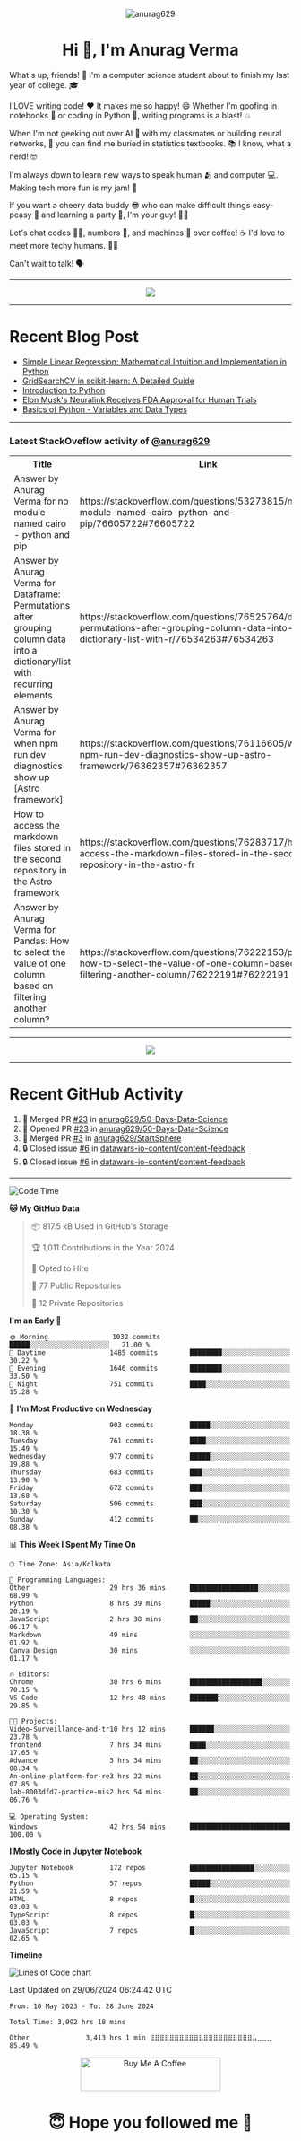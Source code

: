 

<p align="center"> <img src="https://komarev.com/ghpvc/?username=anurag629&label=Profile%20views&color=0e75b6&style=flat" alt="anurag629" /> </p>

<h1 align="center">Hi 👋, I'm Anurag Verma</h1>

What's up, friends! 👋 I'm a computer science student about to finish my last year of college. 🎓

I LOVE writing code! ❤️ It makes me so happy! 😄 Whether I'm goofing in notebooks 📓 or coding in Python 🐍, writing programs is a blast! 💥

When I'm not geeking out over AI 🤖 with my classmates or building neural networks, 🧠 you can find me buried in statistics textbooks. 📚 I know, what a nerd! 🤓

I'm always down to learn new ways to speak human 🫂 and computer 💻. Making tech more fun is my jam! 🍇

If you want a cheery data buddy 😎 who can make difficult things easy-peasy 🥝 and learning a party 🎉, I'm your guy! 🙋‍♂️

Let's chat codes 👨‍💻, numbers 🧮, and machines 🤖 over coffee! ☕ I'd love to meet more techy humans. 💁‍♂️

Can't wait to talk! 🗣️

---

<p align="center">
  <img src="https://spotify-github-profile.vercel.app/api/view.svg?uid=mwvywke3fo2gajpenodnmobfh&cover_image=true&theme=default&show_offline=false&background_color=121212&interchange=false&bar_color=53b14f&bar_color_cover=true">
</p>

---

# Recent Blog Post

<!-- BLOG-POST-LIST:START -->
- [Simple Linear Regression: Mathematical Intuition and Implementation in Python](https://codercops.tech/blog/machine-learning-algorithms/simple-linear-regression-mathematical-intuation)
- [GridSearchCV in scikit-learn: A Detailed Guide](https://codercops.tech/blog/gridsearchcv-in-scikit-learn-a-detailed-guide)
- [Introduction to Python](https://codercops.tech/blog/python-tutorial/introduction-to-python)
- [Elon Musk&#39;s Neuralink Receives FDA Approval for Human Trials](https://codercops.tech/blog/elon-musks-neuralink-receives-fda-approval-for-human-trials)
- [Basics of Python - Variables and Data Types](https://codercops.tech/blog/python-basics-of-python-variables-and-data-types)
<!-- BLOG-POST-LIST:END -->

---

### Latest StackOveflow activity of [@anurag629](https://github.com/anurag629)
<table>
  <tr><th>Title</th><th>Link</th></tr>
  <!-- STACKOVERFLOW:START --><tr><td>Answer by Anurag Verma for no module named cairo - python and pip</td><td>https://stackoverflow.com/questions/53273815/no-module-named-cairo-python-and-pip/76605722#76605722</td></tr><tr><td>Answer by Anurag Verma for Dataframe: Permutations after grouping column data into a dictionary/list with recurring elements</td><td>https://stackoverflow.com/questions/76525764/dataframe-permutations-after-grouping-column-data-into-a-dictionary-list-with-r/76534263#76534263</td></tr><tr><td>Answer by Anurag Verma for when npm run dev diagnostics show up [Astro framework]</td><td>https://stackoverflow.com/questions/76116605/when-npm-run-dev-diagnostics-show-up-astro-framework/76362357#76362357</td></tr><tr><td>How to access the markdown files stored in the second repository in the Astro framework</td><td>https://stackoverflow.com/questions/76283717/how-to-access-the-markdown-files-stored-in-the-second-repository-in-the-astro-fr</td></tr><tr><td>Answer by Anurag Verma for Pandas: How to select the value of one column based on filtering another column?</td><td>https://stackoverflow.com/questions/76222153/pandas-how-to-select-the-value-of-one-column-based-on-filtering-another-column/76222191#76222191</td></tr><!-- STACKOVERFLOW:END -->
</table>

---

<p align="center">
  <img alig src="https://github-profile-trophy.vercel.app/?username=anurag629&theme=onedark&column=-1" />
</p>

---

# Recent GitHub Activity
<!--START_SECTION:activity-->
1. 🎉 Merged PR [#23](https://github.com/anurag629/50-Days-Data-Science/pull/23) in [anurag629/50-Days-Data-Science](https://github.com/anurag629/50-Days-Data-Science)
2. 💪 Opened PR [#23](https://github.com/anurag629/50-Days-Data-Science/pull/23) in [anurag629/50-Days-Data-Science](https://github.com/anurag629/50-Days-Data-Science)
3. 🎉 Merged PR [#3](https://github.com/anurag629/StartSphere/pull/3) in [anurag629/StartSphere](https://github.com/anurag629/StartSphere)
4. 🔒 Closed issue [#6](https://github.com/datawars-io-content/content-feedback/issues/6) in [datawars-io-content/content-feedback](https://github.com/datawars-io-content/content-feedback)
5. 🔒 Closed issue [#6](https://github.com/datawars-io-content/content-feedback/issues/6) in [datawars-io-content/content-feedback](https://github.com/datawars-io-content/content-feedback)
<!--END_SECTION:activity-->

---

<!--START_SECTION:waka-->
![Code Time](http://img.shields.io/badge/Code%20Time-3%2C998%20hrs%2013%20mins-blue)

**🐱 My GitHub Data** 

> 📦 817.5 kB Used in GitHub's Storage 
 > 
> 🏆 1,011 Contributions in the Year 2024
 > 
> 💼 Opted to Hire
 > 
> 📜 77 Public Repositories 
 > 
> 🔑 12 Private Repositories 
 > 
**I'm an Early 🐤** 

```text
🌞 Morning                1032 commits        █████░░░░░░░░░░░░░░░░░░░░   21.00 % 
🌆 Daytime                1485 commits        ████████░░░░░░░░░░░░░░░░░   30.22 % 
🌃 Evening                1646 commits        ████████░░░░░░░░░░░░░░░░░   33.50 % 
🌙 Night                  751 commits         ████░░░░░░░░░░░░░░░░░░░░░   15.28 % 
```
📅 **I'm Most Productive on Wednesday** 

```text
Monday                   903 commits         █████░░░░░░░░░░░░░░░░░░░░   18.38 % 
Tuesday                  761 commits         ████░░░░░░░░░░░░░░░░░░░░░   15.49 % 
Wednesday                977 commits         █████░░░░░░░░░░░░░░░░░░░░   19.88 % 
Thursday                 683 commits         ███░░░░░░░░░░░░░░░░░░░░░░   13.90 % 
Friday                   672 commits         ███░░░░░░░░░░░░░░░░░░░░░░   13.68 % 
Saturday                 506 commits         ███░░░░░░░░░░░░░░░░░░░░░░   10.30 % 
Sunday                   412 commits         ██░░░░░░░░░░░░░░░░░░░░░░░   08.38 % 
```


📊 **This Week I Spent My Time On** 

```text
🕑︎ Time Zone: Asia/Kolkata

💬 Programming Languages: 
Other                    29 hrs 36 mins      █████████████████░░░░░░░░   68.99 % 
Python                   8 hrs 39 mins       █████░░░░░░░░░░░░░░░░░░░░   20.19 % 
JavaScript               2 hrs 38 mins       ██░░░░░░░░░░░░░░░░░░░░░░░   06.17 % 
Markdown                 49 mins             ░░░░░░░░░░░░░░░░░░░░░░░░░   01.92 % 
Canva Design             30 mins             ░░░░░░░░░░░░░░░░░░░░░░░░░   01.17 % 

🔥 Editors: 
Chrome                   30 hrs 6 mins       ██████████████████░░░░░░░   70.15 % 
VS Code                  12 hrs 48 mins      ███████░░░░░░░░░░░░░░░░░░   29.85 % 

🐱‍💻 Projects: 
Video-Surveillance-and-tr10 hrs 12 mins      ██████░░░░░░░░░░░░░░░░░░░   23.78 % 
frontend                 7 hrs 34 mins       ████░░░░░░░░░░░░░░░░░░░░░   17.65 % 
Advance                  3 hrs 34 mins       ██░░░░░░░░░░░░░░░░░░░░░░░   08.34 % 
An-online-platform-for-re3 hrs 22 mins       ██░░░░░░░░░░░░░░░░░░░░░░░   07.85 % 
lab-8003dfd7-practice-mis2 hrs 54 mins       ██░░░░░░░░░░░░░░░░░░░░░░░   06.76 % 

💻 Operating System: 
Windows                  42 hrs 54 mins      █████████████████████████   100.00 % 
```

**I Mostly Code in Jupyter Notebook** 

```text
Jupyter Notebook         172 repos           ████████████████░░░░░░░░░   65.15 % 
Python                   57 repos            █████░░░░░░░░░░░░░░░░░░░░   21.59 % 
HTML                     8 repos             █░░░░░░░░░░░░░░░░░░░░░░░░   03.03 % 
TypeScript               8 repos             █░░░░░░░░░░░░░░░░░░░░░░░░   03.03 % 
JavaScript               7 repos             █░░░░░░░░░░░░░░░░░░░░░░░░   02.65 % 
```



**Timeline**

![Lines of Code chart](https://raw.githubusercontent.com/anurag629/anurag629/main/assets/bar_graph.png)


 Last Updated on 29/06/2024 06:24:42 UTC
<!--END_SECTION:waka-->

<!--START_SECTION:waka-simple-->

```text
From: 10 May 2023 - To: 28 June 2024

Total Time: 3,992 hrs 18 mins

Other              3,413 hrs 1 min ⣿⣿⣿⣿⣿⣿⣿⣿⣿⣿⣿⣿⣿⣿⣿⣿⣿⣿⣿⣿⣿⣤⣀⣀⣀   85.49 %
```

<!--END_SECTION:waka-simple-->

<p align="center"> 
<a href="https://www.buymeacoffee.com/anurag629" target="_blank"><img src="https://cdn.buymeacoffee.com/buttons/default-orange.png" alt="Buy Me A Coffee" height="60" width="250"></a>
</p>


<h1 align="center"> 😇 Hope you followed me 🥰  </h1>
